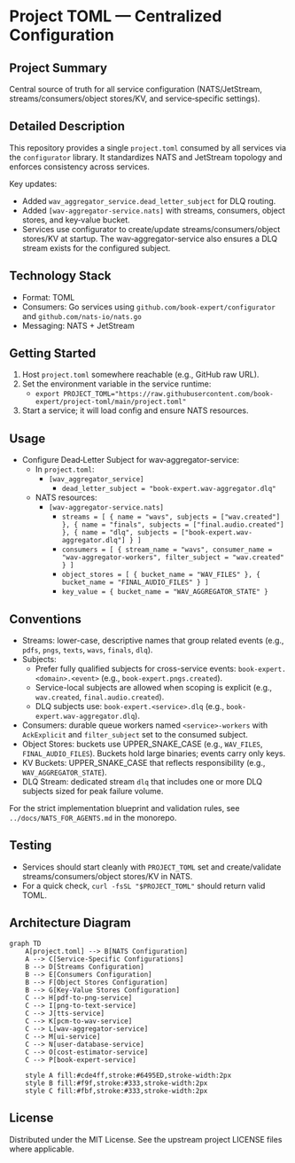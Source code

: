 # Project TOML — Centralized Configuration

## Project Summary
Central source of truth for all service configuration (NATS/JetStream, streams/consumers/object stores/KV, and service‑specific settings).

## Detailed Description
This repository provides a single `project.toml` consumed by all services via the `configurator` library. It standardizes NATS and JetStream topology and enforces consistency across services.

Key updates:
- Added `wav_aggregator_service.dead_letter_subject` for DLQ routing.
- Added `[wav-aggregator-service.nats]` with streams, consumers, object stores, and key‑value bucket.
- Services use configurator to create/update streams/consumers/object stores/KV at startup. The wav‑aggregator-service also ensures a DLQ stream exists for the configured subject.

## Technology Stack
- Format: TOML
- Consumers: Go services using `github.com/book-expert/configurator` and `github.com/nats-io/nats.go`
- Messaging: NATS + JetStream

## Getting Started
1) Host `project.toml` somewhere reachable (e.g., GitHub raw URL).
2) Set the environment variable in the service runtime:
   - `export PROJECT_TOML="https://raw.githubusercontent.com/book-expert/project-toml/main/project.toml"`
3) Start a service; it will load config and ensure NATS resources.

## Usage
- Configure Dead‑Letter Subject for wav‑aggregator-service:
  - In `project.toml`:
    - `[wav_aggregator_service]`
      - `dead_letter_subject = "book-expert.wav-aggregator.dlq"`
  - NATS resources:
    - `[wav-aggregator-service.nats]`
      - `streams = [ { name = "wavs", subjects = ["wav.created"] }, { name = "finals", subjects = ["final.audio.created"] }, { name = "dlq", subjects = ["book-expert.wav-aggregator.dlq"] } ]`
      - `consumers = [ { stream_name = "wavs", consumer_name = "wav-aggregator-workers", filter_subject = "wav.created" } ]`
      - `object_stores = [ { bucket_name = "WAV_FILES" }, { bucket_name = "FINAL_AUDIO_FILES" } ]`
      - `key_value = { bucket_name = "WAV_AGGREGATOR_STATE" }`

## Conventions
- Streams: lower-case, descriptive names that group related events (e.g., `pdfs`, `pngs`, `texts`, `wavs`, `finals`, `dlq`).
- Subjects:
  - Prefer fully qualified subjects for cross-service events: `book-expert.<domain>.<event>` (e.g., `book-expert.pngs.created`).
  - Service-local subjects are allowed when scoping is explicit (e.g., `wav.created`, `final.audio.created`).
  - DLQ subjects use: `book-expert.<service>.dlq` (e.g., `book-expert.wav-aggregator.dlq`).
- Consumers: durable queue workers named `<service>-workers` with `AckExplicit` and `filter_subject` set to the consumed subject.
- Object Stores: buckets use UPPER_SNAKE_CASE (e.g., `WAV_FILES`, `FINAL_AUDIO_FILES`). Buckets hold large binaries; events carry only keys.
- KV Buckets: UPPER_SNAKE_CASE that reflects responsibility (e.g., `WAV_AGGREGATOR_STATE`).
- DLQ Stream: dedicated stream `dlq` that includes one or more DLQ subjects sized for peak failure volume.

For the strict implementation blueprint and validation rules, see `../docs/NATS_FOR_AGENTS.md` in the monorepo.

## Testing
- Services should start cleanly with `PROJECT_TOML` set and create/validate streams/consumers/object stores/KV in NATS.
- For a quick check, `curl -fsSL "$PROJECT_TOML"` should return valid TOML.

## Architecture Diagram

```mermaid
graph TD
    A[project.toml] --> B[NATS Configuration]
    A --> C[Service-Specific Configurations]
    B --> D[Streams Configuration]
    B --> E[Consumers Configuration]
    B --> F[Object Stores Configuration]
    B --> G[Key-Value Stores Configuration]
    C --> H[pdf-to-png-service]
    C --> I[png-to-text-service]
    C --> J[tts-service]
    C --> K[pcm-to-wav-service]
    C --> L[wav-aggregator-service]
    C --> M[ui-service]
    C --> N[user-database-service]
    C --> O[cost-estimator-service]
    C --> P[book-expert-service]
    
    style A fill:#cde4ff,stroke:#6495ED,stroke-width:2px
    style B fill:#f9f,stroke:#333,stroke-width:2px
    style C fill:#fbf,stroke:#333,stroke-width:2px
```

## License
Distributed under the MIT License. See the upstream project LICENSE files where applicable.
